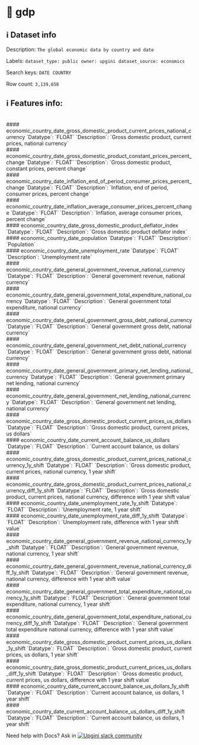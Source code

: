 # 📖 gdp 
## ℹ️ Dataset info 
Description: `The global economic data by country and date` 

Labels: ` dataset_type: public ` &nbsp;` owner: upgini ` &nbsp;` dataset_source: economics ` &nbsp;

Search keys: 
` DATE ` &nbsp;` COUNTRY ` &nbsp;

Row count: `3,139,658` 

## ℹ️ Features info:
<br/>
#### economic_country_date_gross_domestic_product_current_prices_national_currency
`Datatype`: `FLOAT` 
`Description`: `Gross domestic product, current prices, national currency`<br/>
#### economic_country_date_gross_domestic_product_constant_prices_percent_change
`Datatype`: `FLOAT` 
`Description`: `Gross domestic product, constant prices, percent change`<br/>
#### economic_country_date_inflation_end_of_period_consumer_prices_percent_change
`Datatype`: `FLOAT` 
`Description`: `Inflation, end of period, consumer prices, percent change`<br/>
#### economic_country_date_inflation_average_consumer_prices_percent_change
`Datatype`: `FLOAT` 
`Description`: `Inflation, average consumer prices, percent change`<br/>
#### economic_country_date_gross_domestic_product_deflator_index
`Datatype`: `FLOAT` 
`Description`: `Gross domestic product deflator index`<br/>
#### economic_country_date_population
`Datatype`: `FLOAT` 
`Description`: `Population`<br/>
#### economic_country_date_unemployment_rate
`Datatype`: `FLOAT` 
`Description`: `Unemployment rate`<br/>
#### economic_country_date_general_government_revenue_national_currency
`Datatype`: `FLOAT` 
`Description`: `General government revenue, national currency`<br/>
#### economic_country_date_general_government_total_expenditure_national_currency
`Datatype`: `FLOAT` 
`Description`: `General government total expenditure, national currency`<br/>
#### economic_country_date_general_government_gross_debt_national_currency
`Datatype`: `FLOAT` 
`Description`: `General government gross debt, national currency`<br/>
#### economic_country_date_general_government_net_debt_national_currency
`Datatype`: `FLOAT` 
`Description`: `General government gross debt, national currency`<br/>
#### economic_country_date_general_government_primary_net_lending_national_currency
`Datatype`: `FLOAT` 
`Description`: `General government primary net lending, national currency`<br/>
#### economic_country_date_general_government_net_lending_national_currency
`Datatype`: `FLOAT` 
`Description`: `General government net lending, national currency`<br/>
#### economic_country_date_gross_domestic_product_current_prices_us_dollars
`Datatype`: `FLOAT` 
`Description`: `Gross domestic product, current prices, us dollars`<br/>
#### economic_country_date_current_account_balance_us_dollars
`Datatype`: `FLOAT` 
`Description`: `Current account balance, us dollars`<br/>
#### economic_country_date_gross_domestic_product_current_prices_national_currency_1y_shift
`Datatype`: `FLOAT` 
`Description`: `Gross domestic product, current prices, national currency, 1 year shift`<br/>
#### economic_country_date_gross_domestic_product_current_prices_national_currency_diff_1y_shift
`Datatype`: `FLOAT` 
`Description`: `Gross domestic product, current prices, national currency, difference with 1 year shift value`<br/>
#### economic_country_date_unemployment_rate_1y_shift
`Datatype`: `FLOAT` 
`Description`: `Unemployment rate, 1 year shift`<br/>
#### economic_country_date_unemployment_rate_diff_1y_shift
`Datatype`: `FLOAT` 
`Description`: `Unemployment rate, difference with 1 year shift value`<br/>
#### economic_country_date_general_government_revenue_national_currency_1y_shift
`Datatype`: `FLOAT` 
`Description`: `General government revenue, national currency, 1 year shift`<br/>
#### economic_country_date_general_government_revenue_national_currency_diff_1y_shift
`Datatype`: `FLOAT` 
`Description`: `General government revenue, national currency, difference with 1 year shift value`<br/>
#### economic_country_date_general_government_total_expenditure_national_currency_1y_shift
`Datatype`: `FLOAT` 
`Description`: `General government total expenditure, national currency, 1 year shift`<br/>
#### economic_country_date_general_government_total_expenditure_national_currency_diff_1y_shift
`Datatype`: `FLOAT` 
`Description`: `General government total expenditure national currency, difference with 1 year shift value`<br/>
#### economic_country_date_gross_domestic_product_current_prices_us_dollars_1y_shift
`Datatype`: `FLOAT` 
`Description`: `Gross domestic product, current prices, us dollars, 1 year shift`<br/>
#### economic_country_date_gross_domestic_product_current_prices_us_dollars_diff_1y_shift
`Datatype`: `FLOAT` 
`Description`: `Gross domestic product, current prices, us dollars, difference with 1 year shift value`<br/>
#### economic_country_date_current_account_balance_us_dollars_1y_shift
`Datatype`: `FLOAT` 
`Description`: `Current account balance, us dollars, 1 year shift`<br/>
#### economic_country_date_current_account_balance_us_dollars_diff_1y_shift
`Datatype`: `FLOAT` 
`Description`: `Current account balance, us dollars, 1 year shift`


Need help with Docs? Ask in <a href="https://4mlg.short.gy/join-upgini-community"><img alt="Upgini slack community" src="https://img.shields.io/badge/slack-@upgini-orange.svg?logo=slack"></a>